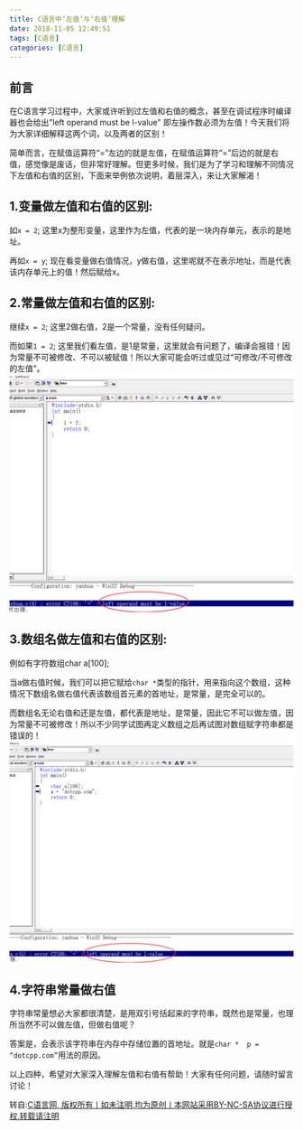 ```yaml
---
title: C语言中‘左值’与‘右值’理解
date: 2018-11-05 12:49:51
tags: [C语言]
categories: [C语言]
---
```

## 前言
在C语言学习过程中，大家或许听到过左值和右值的概念，甚至在调试程序时编译器也会给出"left operand must be l-value" 即左操作数必须为左值！今天我们将为大家详细解释这两个词，以及两者的区别！

简单而言，在赋值运算符“=”左边的就是左值，在赋值运算符“=”后边的就是右值，感觉像是废话，但非常好理解。但更多时候，我们是为了学习和理解不同情况下左值和右值的区别，下面来举例依次说明，着层深入，来让大家解渴！

## 1.变量做左值和右值的区别:
如``x = 2``;
这里x为整形变量，这里作为左值，代表的是一块内存单元，表示的是地址。

再如``x = y``;
现在看变量做右值情况，y做右值，这里呢就不在表示地址，而是代表该内存单元上的值！然后赋给x。

## 2.常量做左值和右值的区别:
继续``x = 2``;
这里2做右值，2是一个常量，没有任何疑问。

而如果``1 = 2``;
这里我们看左值，是1是常量，这里就会有问题了，编译会报错！因为常量不可被修改、不可以被赋值！所以大家可能会听过或见过“可修改/不可修改的左值”。
![](https://raw.githubusercontent.com/heooos/ImageResourceRepo/master/20181105/C%E8%AF%AD%E8%A8%80%E4%B8%AD%E2%80%98%E5%B7%A6%E5%80%BC%E2%80%99%E4%B8%8E%E2%80%98%E5%8F%B3%E5%80%BC%E2%80%99%E7%90%86%E8%A7%A3-001.png)


## 3.数组名做左值和右值的区别:
例如有字符数组char a[100];

当a做右值时候，我们可以把它赋给``char *``类型的指针，用来指向这个数组，这种情况下数组名做右值代表该数组首元素的首地址，是常量，是完全可以的。

而数组名无论右值和还是左值，都代表是地址，是常量，因此它不可以做左值，因为常量不可被修改！所以不少同学试图再定义数组之后再试图对数组赋字符串都是错误的！
![](https://raw.githubusercontent.com/heooos/ImageResourceRepo/master/20181105/C%E8%AF%AD%E8%A8%80%E4%B8%AD%E2%80%98%E5%B7%A6%E5%80%BC%E2%80%99%E4%B8%8E%E2%80%98%E5%8F%B3%E5%80%BC%E2%80%99%E7%90%86%E8%A7%A3-002.png)

## 4.字符串常量做右值
字符串常量想必大家都很清楚，是用双引号括起来的字符串，既然也是常量，也理所当然不可以做左值，但做右值呢？

答案是，会表示该字符串在内存中存储位置的首地址。就是``char *  p = “dotcpp.com”``用法的原因。

以上四种，希望对大家深入理解左值和右值有帮助！大家有任何问题，请随时留言讨论！


转自:[C语言网, 版权所有丨如未注明,均为原创丨本网站采用BY-NC-SA协议进行授权,转载请注明](http://www.dotcpp.com/wp/692.html)